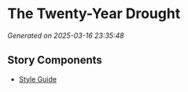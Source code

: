 # The Twenty-Year Drought

*Generated on 2025-03-16 23:35:48*

## Story Components

- [Style Guide](./style_guide.txt)
